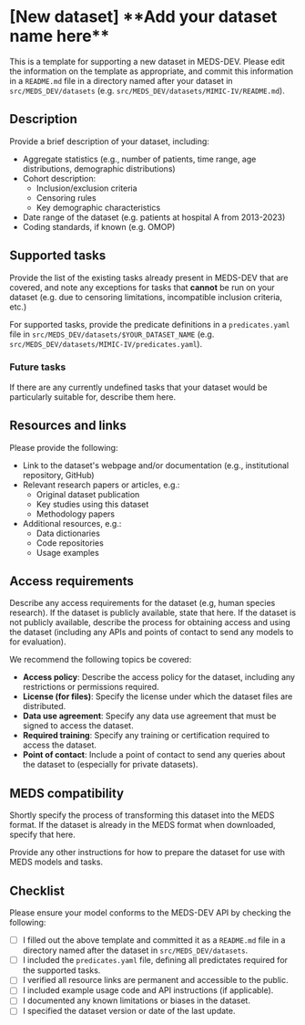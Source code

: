 # [New dataset] \*\*Add your dataset name here\*\*

This is a template for supporting a new dataset in MEDS-DEV. Please edit the information on the template as appropriate, and commit this information in a `README.md` file in a directory named after your dataset in `src/MEDS_DEV/datasets` (e.g. `src/MEDS_DEV/datasets/MIMIC-IV/README.md`).

## Description

Provide a brief description of your dataset, including:

- Aggregate statistics (e.g., number of patients, time range, age distributions, demographic distributions)
- Cohort description:
    - Inclusion/exclusion criteria
    - Censoring rules
    - Key demographic characteristics
- Date range of the dataset (e.g. patients at hospital A from 2013-2023)
- Coding standards, if known (e.g. OMOP)

## Supported tasks

Provide the list of the existing tasks already present in MEDS-DEV that are covered, and note any exceptions for tasks that **cannot** be run on your dataset (e.g. due to censoring limitations, incompatible inclusion criteria, etc.)

For supported tasks, provide the predicate definitions in a `predicates.yaml` file in `src/MEDS_DEV/datasets/$YOUR_DATASET_NAME` (e.g. `src/MEDS_DEV/datasets/MIMIC-IV/predicates.yaml`).

### Future tasks

If there are any currently undefined tasks that your dataset would be particularly suitable for, describe them here.

## Resources and links

Please provide the following:

- Link to the dataset's webpage and/or documentation (e.g., institutional repository, GitHub)
- Relevant research papers or articles, e.g.:
    - Original dataset publication
    - Key studies using this dataset
    - Methodology papers
- Additional resources, e.g.:
    - Data dictionaries
    - Code repositories
    - Usage examples

## Access requirements

Describe any access requirements for the dataset (e.g, human species research). If the dataset is publicly available, state that here. If the dataset is not publicly available, describe the process for obtaining access and using the dataset (including any APIs and points of contact to send any models to for evaluation).

We recommend the following topics be covered:

- **Access policy**: Describe the access policy for the dataset, including any restrictions or permissions required.
- **License (for files)**: Specify the license under which the dataset files are distributed.
- **Data use agreement**: Specify any data use agreement that must be signed to access the dataset.
- **Required training**: Specify any training or certification required to access the dataset.
- **Point of contact**: Include a point of contact to send any queries about the dataset to (especially for private datasets).

## MEDS compatibility

Shortly specify the process of transforming this dataset into the MEDS format. If the dataset is already in the MEDS format when downloaded, specify that here.

Provide any other instructions for how to prepare the dataset for use with MEDS models and tasks.

## Checklist

Please ensure your model conforms to the MEDS-DEV API by checking the following:

- [ ] I filled out the above template and committed it as a `README.md` file in a directory named after the dataset in `src/MEDS_DEV/datasets`.
- [ ] I included the `predicates.yaml` file, defining all predictates required for the supported tasks.
- [ ] I verified all resource links are permanent and accessible to the public.
- [ ] I included example usage code and API instructions (if applicable).
- [ ] I documented any known limitations or biases in the dataset.
- [ ] I specified the dataset version or date of the last update.
